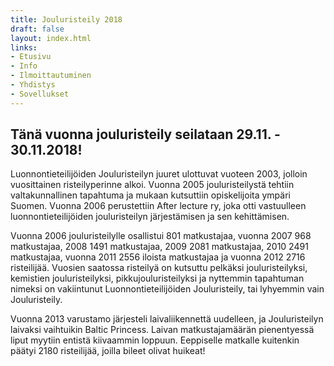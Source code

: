 ```yaml
---
title: Jouluristeily 2018
draft: false
layout: index.html
links:
- Etusivu
- Info
- Ilmoittautuminen
- Yhdistys
- Sovellukset
---
```

## Tänä vuonna jouluristeily seilataan 29.11. - 30.11.2018!

Luonnontieteilijöiden Jouluristeilyn juuret ulottuvat vuoteen 2003, jolloin vuosittainen risteilyperinne alkoi. Vuonna 2005 jouluristeilystä tehtiin valtakunnallinen tapahtuma ja mukaan kutsuttiin opiskelijoita ympäri Suomen. Vuonna 2006 perustettiin After lecture ry, joka otti vastuulleen luonnontieteilijöiden jouluristeilyn järjestämisen ja sen kehittämisen.
 
Vuonna 2006 jouluristeilylle osallistui 801 matkustajaa, vuonna 2007 968 matkustajaa, 2008 1491 matkustajaa, 2009 2081 matkustajaa, 2010 2491 matkustajaa, vuonna 2011 2556 iloista matkustajaa ja vuonna 2012 2716 risteilijää. Vuosien saatossa risteilyä on kutsuttu pelkäksi jouluristeilyksi, kemistien jouluristeilyksi, pikkujouluristeilyksi ja nyttemmin tapahtuman nimeksi on vakiintunut Luonnontieteilijöiden Jouluristeily, tai lyhyemmin vain Jouluristeily.
 
Vuonna 2013 varustamo järjesteli laivaliikennettä uudelleen, ja Jouluristeilyn laivaksi vaihtuikin Baltic Princess. Laivan matkustajamäärän pienentyessä liput myytiin entistä kiivaammin loppuun. Eeppiselle matkalle kuitenkin päätyi 2180 risteilijää, joilla bileet olivat huikeat!
